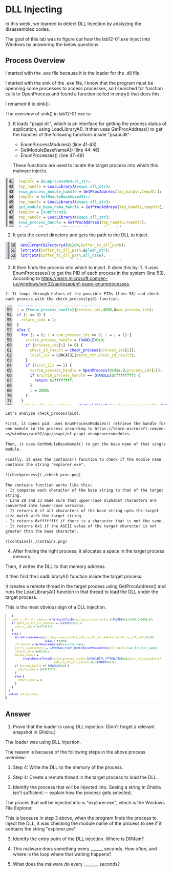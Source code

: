 # DLL Injecting

In this week, we learned to detect DLL Injection by analyzing the disassembled codes.

The goal of this lab was to figure out how the lab12-01.exe inject into Windows by answering the below questions.

## Process Overview

I started with the .exe file because it is the loader for the .dll file.

I started with the sink of the .exe file, I know that the program must be openning some processes to access processes, so I searched for function calls to OpenProcess and found a function called in entry() that does this. 

I renamed it to sink().

The overview of sink() in lab12-01.exe is: 

 1. It loads "psapi.dll", which is an interface for getting the process status of application, using LoadLibraryA(). It then uses GetProcAddress() to get the handles of the following functions inside "psapi.dll":

    - EnumProcessModules() (line 41-43)
    - GetModuleBaseNameA() (line 44-46)
    - EnumProcesses() (line 47-49)

    These functions are used to locate the target process into which this malware injects.

  ![step1](./step1.png)

  2. It gets the curret directory and gets the path to the DLL to inject. 
    
  ![step2](./step2.png)

  3. It then finds the process into which to inject. It does this by: 
    1. It uses EnumProcesses() to get the PID of each process in the system (line 53). According to https://learn.microsoft.com/en-us/windows/win32/api/psapi/nf-psapi-enumprocesses. 

    2. It loops through halves of the possible PIDs (line 58) and check each process with the check_process(pid) function.

  ![step3-1](./step3-1.png)


    Let's analyze check_process(pid).

    First, it opens pid, uses EnumProcessModules() retrieve the handle for one module in the process according to https://learn.microsoft.com/en-us/windows/win32/api/psapi/nf-psapi-enumprocessmodules. 
    
    Then, it uses GetModuleBaseNameA() to get the base name of that single module. 

    Finally, it uses the contains() function to check if the module name contains the string "explorer.exe". 
    
    ![checkprocess](./check_proc.png)  
    
    The contains function works like this:
    - It compares each character of the base string to that of the target string. 
    - Line 20 and 23 made sure that upper-case alphabet characters are converted into lower-case versions. 
    - It returns 0 if all characters of the base string upto the target size match with the target string.
    - It returns 0xffffffff if there is a character that is not the same. 
    - It returns 0x1 if the ASCII value of the target character is not greater than the base character. 

    ![contains](./contains.png)      

  4. After finding the right process, it allocates a space in the target process memory. 
  
  Then, it writes the DLL to that memory address. 
  
  It then find the LoadLibraryA() function inside the target process. 
  
  It creates a remote thread in the target process using GetProcAddress() and runs the LoadLibraryA() function in that thread to load the DLL under the target process. 
  
  This is the most obvious sign of a DLL injection.  

  ![func](./sink.png) 

## Answer
1. Prove that the loader is using DLL injection. (Don't forget a relevant snapshot in Ghidra.)

The loader was using DLL Injection. 

The reason is because of the following steps in the above process overview: 

  1. Step 4: Write the DLL to the memory of the process. 
  2. Step 4: Create a remote thread in the target process to load the DLL. 
 
2. Identify the process that will be injected into. Seeing a string in Ghidra isn't sufficient -- explain how the process gets selected.

The proces that will be injected into is "explorer.exe", which is the Windows File Explorer.

This is because in step 3 above, when the program finds the process to inject the DLL, it was checking the module name of the process to see if it contains the string "explorer.exe". 

3. Identify the entry point of the DLL injection. Where is DllMain?

4. This malware does something every ______ seconds. How often, and where is the loop where that waiting happens?

5. What does the malware do every _______ seconds?